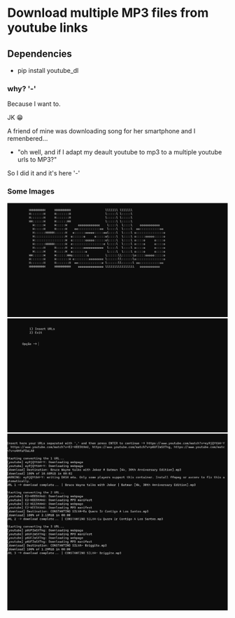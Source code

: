 # Download multiple MP3 files from youtube links

## Dependencies
- pip install youtube_dl


### why? '-'
Because I want to.

JK 😁

A friend of mine was downloading song for her smartphone and I remenbered... 
- "oh well, and if I adapt my deault youtube to mp3 to a multiple youtube urls to MP3?" 

So I did it and it's here '-'


### Some Images

![img1](/img/img1.png)  
![img2](/img/img2.png)  
![img3](/img/img3.png)  
